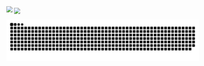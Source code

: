 <picture>
<source 
  srcset="https://github-readme-stats.vercel.app/api?username=winchestert&show_icons=true&theme=dark"
  media="(prefers-color-scheme: dark)"
/>
<source
  srcset="https://github-readme-stats.vercel.app/api?username=winchestert&show_icons=true"
  media="(prefers-color-scheme: light), (prefers-color-scheme: no-preference)"
/>
<img src="https://github-readme-stats.vercel.app/api?username=winchestert&show_icons=true" />
<img height="180em"  align="center" src="https://github-readme-stats.vercel.app/api/top-langs/?username=Winchestertlayout=compact&langs_count=7&theme=react" />
</picture>


 ![Snake animation](https://github.com/ellen2121/ellen2121/blob/output/github-contribution-grid-snake.svg)
